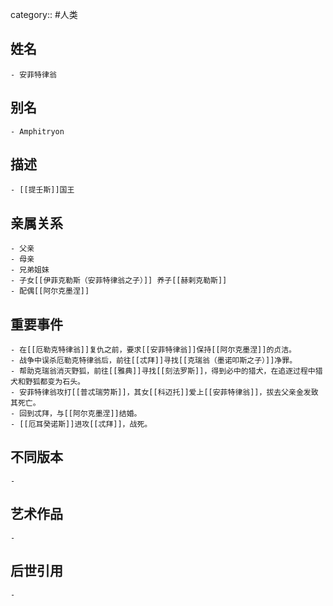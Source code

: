category:: #人类
## 姓名
	- 安菲特律翁
## 别名
	- Amphitryon
## 描述
	- [[提壬斯]]国王
## 亲属关系
	- 父亲
	- 母亲
	- 兄弟姐妹
	- 子女[[伊菲克勒斯（安菲特律翁之子）]] 养子[[赫剌克勒斯]]
	- 配偶[[阿尔克墨涅]]
## 重要事件
	- 在[[厄勒克特律翁]]复仇之前，要求[[安菲特律翁]]保持[[阿尔克墨涅]]的贞洁。
	- 战争中误杀厄勒克特律翁后，前往[[忒拜]]寻找[[克瑞翁（墨诺叩斯之子）]]净罪。
	- 帮助克瑞翁消灭野狐，前往[[雅典]]寻找[[刻法罗斯]]，得到必中的猎犬，在追逐过程中猎犬和野狐都变为石头。
	- 安菲特律翁攻打[[普忒瑞劳斯]]，其女[[科迈托]]爱上[[安菲特律翁]]，拔去父亲金发致其死亡。
	- 回到忒拜，与[[阿尔克墨涅]]结婚。
	- [[厄耳癸诺斯]]进攻[[忒拜]]，战死。
## 不同版本
	-
## 艺术作品
	-
## 后世引用
	-
